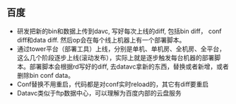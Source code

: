 ## 百度
* 研发把新的bin和数据上传到davc, 写好每次上线的diff, 包括bin diff， conf diff和data diff. 然后op会在每个线上机器上有一个部署脚本。
* 通过tower平台（部署工具）上线，分别是单机、单机房、全机房、全平台，这么几个阶段逐步上线(滚动发布），实际上就是逐步触发每台机器的部署脚本。部署脚本会根据rd写好的diff, 去datavc拿新的东西，替换或者新增，或者删除bin conf data。
* Conf替换不用重启，代码都是对conf实时reload的，其它有diff要重启
* Datavc类似于ftp数据中心，可以理解为百度内部的云盘服务

